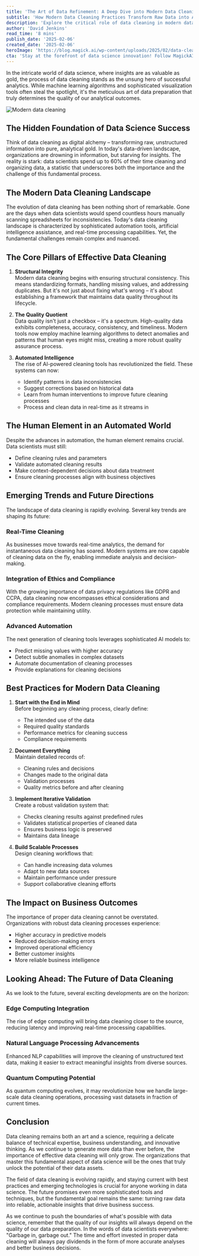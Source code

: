 ```yaml
---
title: 'The Art of Data Refinement: A Deep Dive into Modern Data Cleaning and Preparation'
subtitle: 'How Modern Data Cleaning Practices Transform Raw Data into Analytical Gold'
description: 'Explore the critical role of data cleaning in modern data science, from automated intelligence to emerging trends. Learn how proper data preparation transforms raw information into valuable insights, and discover the best practices that drive successful data cleaning processes.'
author: 'David Jenkins'
read_time: '8 mins'
publish_date: '2025-02-06'
created_date: '2025-02-06'
heroImage: 'https://blog.magick.ai/wp-content/uploads/2025/02/data-cleaning-hero.jpg'
cta: 'Stay at the forefront of data science innovation! Follow MagickAI on LinkedIn for regular updates on data cleaning techniques, emerging technologies, and expert insights that can transform your approach to data preparation.'
---
```


In the intricate world of data science, where insights are as valuable as gold, the process of data cleaning stands as the unsung hero of successful analytics. While machine learning algorithms and sophisticated visualization tools often steal the spotlight, it's the meticulous art of data preparation that truly determines the quality of our analytical outcomes.

![Modern data cleaning](https://i.magick.ai/PIXE/1738847486810_magick_img.webp)

## The Hidden Foundation of Data Science Success

Think of data cleaning as digital alchemy – transforming raw, unstructured information into pure, analytical gold. In today's data-driven landscape, organizations are drowning in information, but starving for insights. The reality is stark: data scientists spend up to 60% of their time cleaning and organizing data, a statistic that underscores both the importance and the challenge of this fundamental process.

## The Modern Data Cleaning Landscape

The evolution of data cleaning has been nothing short of remarkable. Gone are the days when data scientists would spend countless hours manually scanning spreadsheets for inconsistencies. Today's data cleaning landscape is characterized by sophisticated automation tools, artificial intelligence assistance, and real-time processing capabilities. Yet, the fundamental challenges remain complex and nuanced.

## The Core Pillars of Effective Data Cleaning

1. **Structural Integrity**  
   Modern data cleaning begins with ensuring structural consistency. This means standardizing formats, handling missing values, and addressing duplicates. But it's not just about fixing what's wrong – it's about establishing a framework that maintains data quality throughout its lifecycle.

2. **The Quality Quotient**  
   Data quality isn't just a checkbox – it's a spectrum. High-quality data exhibits completeness, accuracy, consistency, and timeliness. Modern tools now employ machine learning algorithms to detect anomalies and patterns that human eyes might miss, creating a more robust quality assurance process.

3. **Automated Intelligence**  
   The rise of AI-powered cleaning tools has revolutionized the field. These systems can now:
   - Identify patterns in data inconsistencies
   - Suggest corrections based on historical data
   - Learn from human interventions to improve future cleaning processes
   - Process and clean data in real-time as it streams in

## The Human Element in an Automated World

Despite the advances in automation, the human element remains crucial. Data scientists must still:
- Define cleaning rules and parameters
- Validate automated cleaning results
- Make context-dependent decisions about data treatment
- Ensure cleaning processes align with business objectives

## Emerging Trends and Future Directions

The landscape of data cleaning is rapidly evolving. Several key trends are shaping its future:

### Real-Time Cleaning
As businesses move towards real-time analytics, the demand for instantaneous data cleaning has soared. Modern systems are now capable of cleaning data on the fly, enabling immediate analysis and decision-making.

### Integration of Ethics and Compliance
With the growing importance of data privacy regulations like GDPR and CCPA, data cleaning now encompasses ethical considerations and compliance requirements. Modern cleaning processes must ensure data protection while maintaining utility.

### Advanced Automation
The next generation of cleaning tools leverages sophisticated AI models to:
- Predict missing values with higher accuracy
- Detect subtle anomalies in complex datasets
- Automate documentation of cleaning processes
- Provide explanations for cleaning decisions

## Best Practices for Modern Data Cleaning

1. **Start with the End in Mind**  
   Before beginning any cleaning process, clearly define:
   - The intended use of the data
   - Required quality standards
   - Performance metrics for cleaning success
   - Compliance requirements

2. **Document Everything**  
   Maintain detailed records of:
   - Cleaning rules and decisions
   - Changes made to the original data
   - Validation processes
   - Quality metrics before and after cleaning

3. **Implement Iterative Validation**  
   Create a robust validation system that:   
   - Checks cleaning results against predefined rules
   - Validates statistical properties of cleaned data
   - Ensures business logic is preserved
   - Maintains data lineage

4. **Build Scalable Processes**  
   Design cleaning workflows that:
   - Can handle increasing data volumes
   - Adapt to new data sources
   - Maintain performance under pressure
   - Support collaborative cleaning efforts

## The Impact on Business Outcomes

The importance of proper data cleaning cannot be overstated. Organizations with robust data cleaning processes experience:
- Higher accuracy in predictive models
- Reduced decision-making errors
- Improved operational efficiency
- Better customer insights
- More reliable business intelligence

## Looking Ahead: The Future of Data Cleaning

As we look to the future, several exciting developments are on the horizon:

### Edge Computing Integration
The rise of edge computing will bring data cleaning closer to the source, reducing latency and improving real-time processing capabilities.

### Natural Language Processing Advancements
Enhanced NLP capabilities will improve the cleaning of unstructured text data, making it easier to extract meaningful insights from diverse sources.

### Quantum Computing Potential
As quantum computing evolves, it may revolutionize how we handle large-scale data cleaning operations, processing vast datasets in fraction of current times.

## Conclusion

Data cleaning remains both an art and a science, requiring a delicate balance of technical expertise, business understanding, and innovative thinking. As we continue to generate more data than ever before, the importance of effective data cleaning will only grow. The organizations that master this fundamental aspect of data science will be the ones that truly unlock the potential of their data assets.

The field of data cleaning is evolving rapidly, and staying current with best practices and emerging technologies is crucial for anyone working in data science. The future promises even more sophisticated tools and techniques, but the fundamental goal remains the same: turning raw data into reliable, actionable insights that drive business success.

As we continue to push the boundaries of what's possible with data science, remember that the quality of our insights will always depend on the quality of our data preparation. In the words of data scientists everywhere: "Garbage in, garbage out." The time and effort invested in proper data cleaning will always pay dividends in the form of more accurate analyses and better business decisions.
